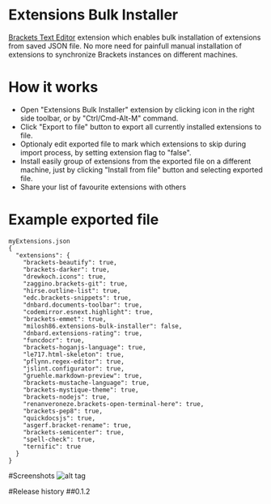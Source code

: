 # Extensions Bulk Installer
[Brackets Text Editor](http://brackets.io) extension which enables bulk installation of extensions from saved JSON file. No more need for painfull manual installation of extensions to synchronize Brackets instances on different machines.

# How it works
- Open "Extensions Bulk Installer" extension by clicking icon in the right side toolbar, or by "Ctrl/Cmd-Alt-M" command.
- Click "Export to file" button to export all currently installed extensions to file. 
- Optionaly edit exported file to mark which extensions to skip during import process, by setting extension flag to "false". 
- Install easily group of extensions from the exported file on a different machine, just by clicking "Install from file" button and selecting exported file.
- Share your list of favourite extensions with others
    
# Example exported file
```
myExtensions.json
{
  "extensions": {
    "brackets-beautify": true,
    "brackets-darker": true,
    "drewkoch.icons": true,
    "zaggino.brackets-git": true,
    "hirse.outline-list": true,
    "edc.brackets-snippets": true,
    "dnbard.documents-toolbar": true,
    "codemirror.esnext.highlight": true,
    "brackets-emmet": true,
    "milosh86.extensions-bulk-installer": false,
    "dnbard.extensions-rating": true,
    "funcdocr": true,
    "brackets-hoganjs-language": true,
    "le717.html-skeleton": true,
    "pflynn.regex-editor": true,
    "jslint.configurator": true,
    "gruehle.markdown-preview": true,
    "brackets-mustache-language": true,
    "brackets-mystique-theme": true,
    "brackets-nodejs": true,
    "renanveroneze.brackets-open-terminal-here": true,
    "brackets-pep8": true,
    "quickdocsjs": true,
    "asgerf.bracket-rename": true,
    "brackets-semicenter": true,
    "spell-check": true,
    "ternific": true
  }
}
```
#Screenshots
![alt tag](https://raw.github.com/milosh86/Brackets-ExtensionsBulkInstall/master/screenshots/s1.png)

#Release history
##0.1.2

